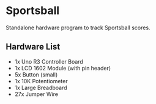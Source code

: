 # Sportsball

Standalone hardware program to track Sportsball scores.

## Hardware List

- 1x Uno R3 Controller Board
- 1x LCD 1602 Module (with pin header)
- 5x Button (small)
- 1x 10K Potentiometer
- 1x Large Breadboard
- 27x Jumper Wire